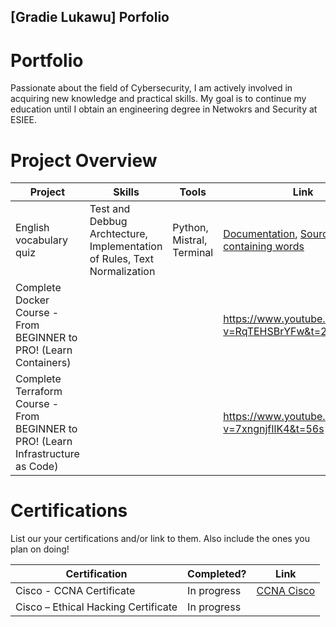 ## [Gradie Lukawu] Porfolio

# Portfolio

Passionate about the field of Cybersecurity, I am actively involved in acquiring new knowledge and practical skills. 
My goal is to continue my education until I obtain an engineering degree in Netwokrs and Security at ESIEE.


# Project Overview 
|     Project             |                 Skills                      |     Tools         |      Link       |
| ----------------------- | ------------------------------------------- | ----------------- | --------------- |
| English vocabulary quiz | Test and Debbug Archtecture, Implementation of Rules, Text Normalization       | Python, Mistral, Terminal | <a href="Documentation.md">Documentation</a>, <a href="script.py"> Source code</a>, <a href="mots.txt">File containing words</a> |
|Complete Docker Course - From BEGINNER to PRO! (Learn Containers) ||| https://www.youtube.com/watch?v=RqTEHSBrYFw&t=2887s |
|Complete Terraform Course - From BEGINNER to PRO! (Learn Infrastructure as Code) ||| https://www.youtube.com/watch?v=7xngnjfIlK4&t=56s |


# Certifications 
List our your certifications and/or link to them. Also include the ones you plan on doing!

|     Certification     |               Completed?               |     Link       |
| --------------------  | -------------------------------------- | ---------------| 
| Cisco - CCNA Certificate               |             In progress                |     <a href="https://www.cisco.com/site/us/en/learn/training-certifications/certifications/enterprise/ccna/index.html">CCNA Cisco</a> |
| Cisco – Ethical Hacking Certificate     |             In progress                | 
